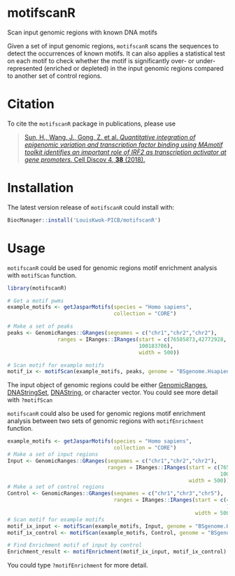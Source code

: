 # motifscanR

Scan input genomic regions with known DNA motifs

Given a set of input genomic regions, `motifscanR` scans the sequences to detect the occurrences of known motifs. It can also applies a statistical test on each motif to check whether the motif is significantly over- or under-represented (enriched or depleted) in the input genomic regions compared to another set of control regions.

# Citation

To cite the `motifscanR` package in publications, please use

> [Sun, H., Wang, J., Gong, Z. et al.  *Quantitative integration of epigenomic variation and transcription factor binding using MAmotif toolkit identifies an important role of IRF2 as transcription activator at gene promoters.* Cell Discov 4, **38** (2018).](https://doi.org/10.1038/s41421-018-0045-y)

# Installation

The latest version release of `motifscanR` could install with:


```r
BiocManager::install('LouisKwok-PICB/motifscanR')
```

# Usage

`motifscanR` could be used for genomic regions motif enrichment analysis
with `motifScan` function. 
```r
library(motifscanR)

# Get a motif pwms
example_motifs <- getJasparMotifs(species = "Homo sapiens",
                                  collection = "CORE")

# Make a set of peaks
peaks <- GenomicRanges::GRanges(seqnames = c("chr1","chr2","chr2"),
                ranges = IRanges::IRanges(start = c(76585873,42772928,
                                          100183786),
                                          width = 500))

# Scan motif for example motifs
motif_ix <- motifScan(example_motifs, peaks, genome = "BSgenome.Hsapiens.UCSC.hg19")
```
The input object of genomic regions could be either [GenomicRanges](https://kasperdanielhansen.github.io/genbioconductor/html/GenomicRanges_GRanges.html), [DNAStringSet](https://kasperdanielhansen.github.io/genbioconductor/html/Biostrings.html), 
[DNAString](https://kasperdanielhansen.github.io/genbioconductor/html/Biostrings.html), or character vector. You could see more detail with `?motifScan`

`motifscanR` could also be used for genomic regions motif enrichment analysis
 between two sets of genomic regions with `motifEnrichment` function. 

```r
example_motifs <- getJasparMotifs(species = "Homo sapiens",
                                  collection = "CORE")
# Make a set of input regions
Input <- GenomicRanges::GRanges(seqnames = c("chr1","chr2","chr2"),
                                ranges = IRanges::IRanges(start = c(76585873,42772928,
                                                                    100183786),
                                                          width = 500))
# Make a set of control regions
Control <- GenomicRanges::GRanges(seqnames = c("chr1","chr3","chr5"),
                                  ranges = IRanges::IRanges(start = c(453123,6524593,
                                                                      100184233),
                                                            width = 500))
# Scan motif for example motifs
motif_ix_input <- motifScan(example_motifs, Input, genome = "BSgenome.Hsapiens.UCSC.hg19")
motif_ix_control <- motifScan(example_motifs, Control, genome = "BSgenome.Hsapiens.UCSC.hg19")

# Find Enrichment motif of input by control
Enrichment_result <- motifEnrichment(motif_ix_input, motif_ix_control)
```
You could type `?motifEnrichment` for more detail.
